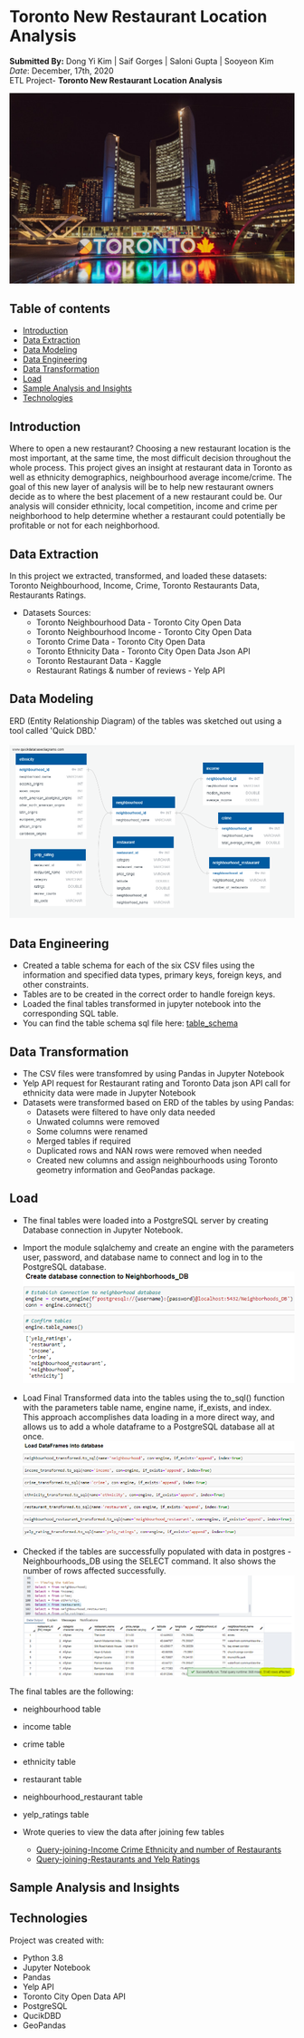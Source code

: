 # Toronto New Restaurant Location Analysis

**Submitted By:** Dong Yi Kim | Saif Gorges | Saloni Gupta | Sooyeon Kim </br>
_Date_: December, 17th, 2020\
ETL Project- **Toronto New Restaurant Location Analysis** <br/>

![Toronto image](./Resources/toronto.jpg)

## Table of contents
  * [Introduction](#introduction)
  * [Data Extraction](#data-extraction)
  * [Data Modeling](#data-modeling)
  * [Data Engineering](#data-engineering)
  * [Data Transformation](#data-transformation)
  * [Load](#load)
  * [Sample Analysis and Insights](#sample-analysis)
  * [Technologies](#technologies)

## <a name="introduction"></a>Introduction
Where to open a new restaurant? Choosing a new restaurant location is the most important, at the same time, the most difficult decision throughout the whole process. 
This project gives an insight at restaurant data in Toronto as well as ethnicity demographics, neighbourhood average income/crime. 
The goal of this new layer of analysis will be to help new restaurant owners decide as to where the best placement of a new restaurant could be. 
Our analysis will consider ethnicity, local competition, income and crime per neighborhood to help determine whether a restaurant could potentially be profitable or not for each neighborhood.

## <a name="data-extraction"></a>Data Extraction
In this project we extracted, transformed, and loaded these datasets: Toronto Neighbourhood, Income, Crime, Toronto Restaurants Data, Restaurants Ratings. 

* Datasets Sources:
  * Toronto Neighbourhood Data - Toronto City Open Data
  * Toronto Neighbourhood Income - Toronto City Open Data
  * Toronto Crime Data - Toronto City Open Data
  * Toronto Ethnicity Data - Toronto City Open Data Json API
  * Toronto Restaurant Data - Kaggle
  * Restaurant Ratings & number of reviews - Yelp API

## <a name="data-modeling"></a>Data Modeling </br>
ERD (Entity Relationship Diagram) of the tables was sketched out using a tool called 'Quick DBD.'</br></br>
![ERD](./ERD/ERD.png) </br>

## <a name="data-engineering"></a>Data Engineering </br>
* Created a table schema for each of the six CSV files using the information and specified data types, primary keys, foreign keys, and other constraints.
* Tables are to be created in the correct order to handle foreign keys.
* Loaded the final tables transformed in jupyter notebook into the corresponding SQL table.
* You can find the table schema sql file here: [table_schema](./ERD/Neighbourhoods-DB-Schema-Tables-Creation.sql)

## <a name="data-transformation"></a>Data Transformation
- The CSV files were transfomred by using Pandas in Jupyter Notebook
- Yelp API request for Restaurant rating and Toronto Data json API call for ethnicity data were made in Jupyter Notebook
- Datasets were transformed based on ERD of the tables by using Pandas:
    * Datasets were filtered to have only data needed
    * Unwated columns were removed
    * Some columns were renamed
    * Merged tables if required
    * Duplicated rows and NAN rows were removed when needed
    * Created new columns and assign neighbourhoods using Toronto geometry information and GeoPandas package.

## <a name="load"></a>Load
- The final tables were loaded into a PostgreSQL server by creating Database connection in Jupyter Notebook.</br>
- Import the module sqlalchemy and create an engine with the parameters user, password, and database name to connect and log in to the PostgreSQL database. </br>
![Connection image](./Resources/Images/loading_connection_query.png)

- Load Final Transformed data into the tables using the to_sql() function with the parameters table name, engine name, if_exists, and index. </br>
This approach accomplishes data loading in a more direct way, and allows us to add a whole dataframe to a PostgreSQL database all at once. </br>
![Load image](./Resources/Images/load_query.png)

- Checked if the tables are successfully populated with data in postgres - Neighbourhoods_DB using the SELECT command. It also shows the number of rows affected successfully.
![DB image](./Resources/Images/db_data.png)

The final tables are the following: 
- neighbourhood table
- income table
- crime table
- ethnicity table
- restaurant table
- neighbourhood_restaurant table
- yelp_ratings table

- Wrote queries to view the data after joining few tables
  - [Query-joining-Income Crime Ethnicity and number of Restaurants](./ERD/Query-joining-Income-Crime-Ethnicity_Restaurant_number.sql)
  - [Query-joining-Restaurants and Yelp Ratings](./ERD/restaurant_yelp_join_query.sql)

## <a name="sample-analysis"></a>Sample Analysis and Insights

## Technologies
Project was created with:

* Python 3.8
* Jupyter Notebook
* Pandas
* Yelp API
* Toronto City Open Data API
* PostgreSQL
* QucikDBD
* GeoPandas
